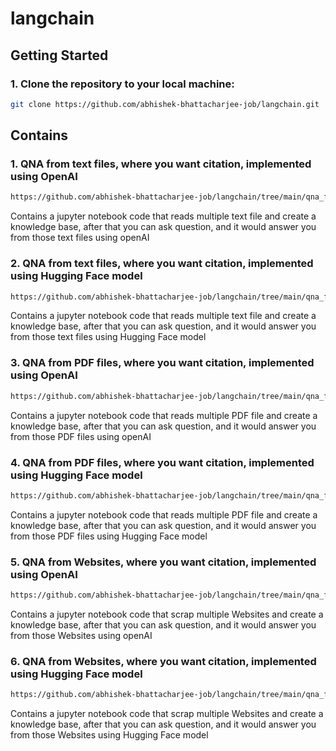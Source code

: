 # langchain

## Getting Started

### 1. Clone the repository to your local machine:

```bash
git clone https://github.com/abhishek-bhattacharjee-job/langchain.git
```

## Contains

### 1. QNA from text files, where you want citation, implemented using OpenAI
```bash
https://github.com/abhishek-bhattacharjee-job/langchain/tree/main/qna_from_text_file_with_citation_using_openAI
```
Contains a jupyter notebook code that reads multiple text file and create a knowledge base, after that you can ask question, and it would answer you from those text files using openAI

### 2. QNA from text files, where you want citation, implemented using Hugging Face model
```bash
https://github.com/abhishek-bhattacharjee-job/langchain/tree/main/qna_from_text_file_with_citation_using_local_Model
```
Contains a jupyter notebook code that reads multiple text file and create a knowledge base, after that you can ask question, and it would answer you from those text files using Hugging Face model

### 3. QNA from PDF files, where you want citation, implemented using OpenAI
```bash
https://github.com/abhishek-bhattacharjee-job/langchain/tree/main/qna_from_pdf_file_with_citation_using_openAI
```
Contains a jupyter notebook code that reads multiple PDF file and create a knowledge base, after that you can ask question, and it would answer you from those PDF files using openAI

### 4. QNA from PDF files, where you want citation, implemented using Hugging Face model
```bash
https://github.com/abhishek-bhattacharjee-job/langchain/tree/main/qna_from_pdf_file_with_citation_using_local_Model
```
Contains a jupyter notebook code that reads multiple PDF file and create a knowledge base, after that you can ask question, and it would answer you from those PDF files using Hugging Face model

### 5. QNA from Websites, where you want citation, implemented using OpenAI
```bash
https://github.com/abhishek-bhattacharjee-job/langchain/tree/main/qna_from_website_with_citation_using_local_openAI
```
Contains a jupyter notebook code that scrap multiple Websites and create a knowledge base, after that you can ask question, and it would answer you from those Websites using openAI

### 6. QNA from Websites, where you want citation, implemented using Hugging Face model
```bash
https://github.com/abhishek-bhattacharjee-job/langchain/tree/main/qna_from_website_with_citation_using_local_Model
```
Contains a jupyter notebook code that scrap multiple Websites and create a knowledge base, after that you can ask question, and it would answer you from those Websites using Hugging Face model



